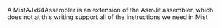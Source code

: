 A MistAJx64Assembler is an extension of the AsmJit assembler, which does not at this writing support all of the instructions we need in Mist
